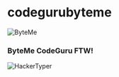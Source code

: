 # codegurubyteme
![ByteMe](https://user-images.githubusercontent.com/60312438/85885047-58e83800-b7ec-11ea-858b-021ee2a639d1.jpg)
### ByteMe CodeGuru FTW!
![HackerTyper](https://user-images.githubusercontent.com/60312438/85885117-7c12e780-b7ec-11ea-8895-23b428239167.jpg)

